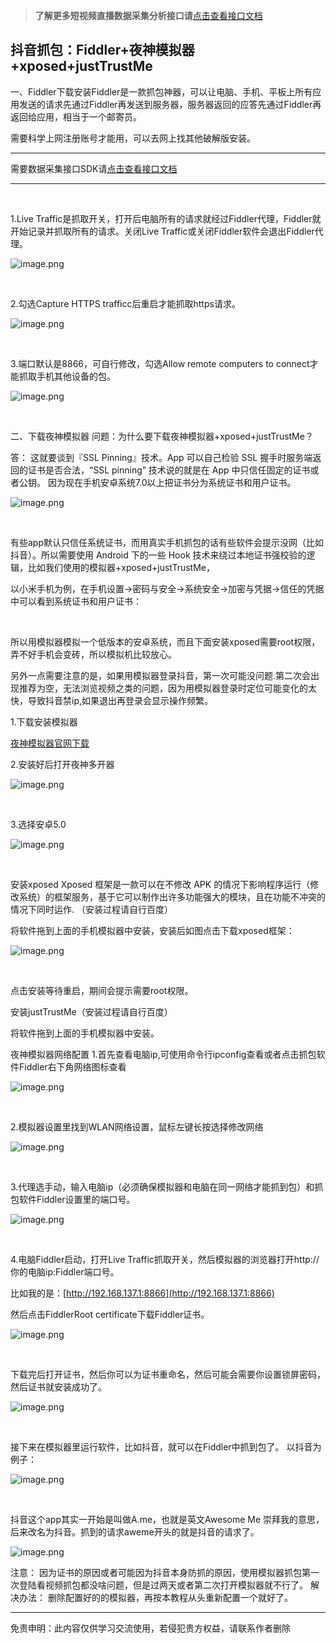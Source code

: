 >**了解更多短视频直播数据采集分析接口请**[点击查看接口文档](https://docs.qq.com/doc/DU3RKUFVFdVhQbXlR) 

## 抖音抓包：Fiddler+夜神模拟器+xposed+justTrustMe

一、Fiddler下载安装Fiddler是一款抓包神器，可以让电脑、手机、平板上所有应用发送的请求先通过Fiddler再发送到服务器，服务器返回的应答先通过Fiddler再返回给应用，相当于一个邮寄员。


需要科学上网注册账号才能用，可以去网上找其他破解版安装。
​


---



需要数据采集接口SDK请[点击查看接口文档](https://docs.qq.com/doc/DU3RKUFVFdVhQbXlR)

---

​

1.Live Traffic是抓取开关，打开后电脑所有的请求就经过Fiddler代理，Fiddler就开始记录并抓取所有的请求。关闭Live Traffic或关闭Fiddler软件会退出Fiddler代理。
​



 
![image.png](https://cdn.nlark.com/yuque/0/2021/png/97322/1628553927123-22e17516-b6fb-4087-9090-5aca6137fe5c.png#clientId=u6c97f90f-91ba-4&from=paste&height=321&id=ufb9ce517&name=image.png&originHeight=642&originWidth=1832&originalType=binary&ratio=1&size=73865&status=done&style=none&taskId=u840955ac-d548-49d6-bc84-18e46493a8e&width=916)

 
​


2.勾选Capture HTTPS trafficc后重启才能抓取https请求。
​



 
![image.png](https://cdn.nlark.com/yuque/0/2021/png/97322/1628553943345-157e00dd-109a-4be3-a83f-0e477fe34340.png#clientId=u6c97f90f-91ba-4&from=paste&height=223&id=ua96ae826&name=image.png&originHeight=446&originWidth=737&originalType=binary&ratio=1&size=28100&status=done&style=none&taskId=ua2acc095-1869-40a3-9144-60cf81c2b44&width=368.5)

 
​


3.端口默认是8866，可自行修改，勾选Allow remote computers to connect才能抓取手机其他设备的包。
​



 
![image.png](https://cdn.nlark.com/yuque/0/2021/png/97322/1628553973887-0c24b840-f872-4fda-aad5-e8cb495dd390.png#clientId=u6c97f90f-91ba-4&from=paste&height=557&id=udaad19fd&name=image.png&originHeight=1114&originWidth=1566&originalType=binary&ratio=1&size=186122&status=done&style=none&taskId=u7337e10b-ddaf-4089-aa8e-25be6eca80d&width=783)

 
​


二、下载夜神模拟器
问题：为什么要下载夜神模拟器+xposed+justTrustMe？
​

答： 这就要谈到『SSL Pinning』技术。App 可以自己检验 SSL 握手时服务端返回的证书是否合法，“SSL pinning” 技术说的就是在 App 中只信任固定的证书或者公钥。 因为现在手机安卓系统7.0以上把证书分为系统证书和用户证书。
​



 
![image.png](https://cdn.nlark.com/yuque/0/2021/png/97322/1628554001926-62c2c91b-c1d2-4f4b-91e2-6d8995929781.png#clientId=u6c97f90f-91ba-4&from=paste&height=405&id=u83fa5498&name=image.png&originHeight=810&originWidth=385&originalType=binary&ratio=1&size=62983&status=done&style=none&taskId=ub9f27855-fd69-4ec9-b4f9-b80118c3914&width=192.5)

 
​


有些app默认只信任系统证书，而用真实手机抓包的话有些软件会提示没网（比如抖音）。所以需要使用 Android 下的一些 Hook 技术来绕过本地证书强校验的逻辑，比如我们使用的模拟器+xposed+justTrustMe，
​

以小米手机为例，在手机设置->密码与安全->系统安全->加密与凭据->信任的凭据中可以看到系统证书和用户证书：
​

​

所以用模拟器模拟一个低版本的安卓系统，而且下面安装xposed需要root权限，弄不好手机会变砖，所以模拟机比较放心。
​

另外一点需要注意的是，如果用模拟器登录抖音，第一次可能没问题.第二次会出现推荐为空，无法浏览视频之类的问题，因为用模拟器登录时定位可能变化的太快，导致抖音禁ip,如果退出再登录会显示操作频繁。
​

1.下载安装模拟器
​

[夜神模拟器官网下载](https://www.yeshen.com/)
​

2.安装好后打开夜神多开器
​



 
![image.png](https://cdn.nlark.com/yuque/0/2021/png/97322/1628554035780-1b912e79-49c7-4f29-95ff-4d12ed118a1f.png#clientId=u6c97f90f-91ba-4&from=paste&height=264&id=u7b69ee54&name=image.png&originHeight=527&originWidth=793&originalType=binary&ratio=1&size=33072&status=done&style=none&taskId=u8211309b-ad42-4651-9533-e4689c3cd11&width=396.5)

 
​


3.选择安卓5.0
​



 
![image.png](https://cdn.nlark.com/yuque/0/2021/png/97322/1628554065574-17359b21-acdc-4ff9-9598-db7c58a6230b.png#clientId=u6c97f90f-91ba-4&from=paste&height=258&id=ua1a71ba0&name=image.png&originHeight=515&originWidth=785&originalType=binary&ratio=1&size=36298&status=done&style=none&taskId=uf142610b-5cf8-4762-90e3-2b87bf512b7&width=392.5)

 
​


安装xposed
Xposed 框架是一款可以在不修改 APK 的情况下影响程序运行（修改系统）的框架服务，基于它可以制作出许多功能强大的模块，且在功能不冲突的情况下同时运作.
（安装过程请自行百度）
​


将软件拖到上面的手机模拟器中安装，安装后如图点击下载xposed框架：

 
![image.png](https://cdn.nlark.com/yuque/0/2021/png/97322/1628554088449-33fc5e81-625b-4d8f-b9ab-ada35b08039b.png#clientId=u6c97f90f-91ba-4&from=paste&height=394&id=ue1328cff&name=image.png&originHeight=787&originWidth=1386&originalType=binary&ratio=1&size=101567&status=done&style=none&taskId=u5c193161-8a46-4c6d-bf38-3d30ef60139&width=693)

 
​


点击安装等待重启，期间会提示需要root权限。
​

安装justTrustMe（安装过程请自行百度）
​

将软件拖到上面的手机模拟器中安装。
​

夜神模拟器网络配置
1.首先查看电脑ip,可使用命令行ipconfig查看或者点击抓包软件Fiddler右下角网络图标查看
​



 
![image.png](https://cdn.nlark.com/yuque/0/2021/png/97322/1628554144031-a73949c6-3884-468d-8462-bae6aa0ec76e.png#clientId=u6c97f90f-91ba-4&from=paste&height=346&id=uc1cc41a1&name=image.png&originHeight=692&originWidth=1151&originalType=binary&ratio=1&size=29874&status=done&style=none&taskId=u34b90627-8d13-4467-b644-4c460e8d7ef&width=575.5)

 
​


2.模拟器设置里找到WLAN网络设置，鼠标左键长按选择修改网络
​



 
![image.png](https://cdn.nlark.com/yuque/0/2021/png/97322/1628554159796-d36008d8-166a-488f-911c-2eeec648e899.png#clientId=u6c97f90f-91ba-4&from=paste&height=400&id=ue36f9718&name=image.png&originHeight=800&originWidth=1410&originalType=binary&ratio=1&size=54135&status=done&style=none&taskId=u9105a511-15a2-406c-a48e-c95ad9affba&width=705)

 
​


3.代理选手动，输入电脑ip（必须确保模拟器和电脑在同一网络才能抓到包）和抓包软件Fiddler设置里的端口号。
​



 
![image.png](https://cdn.nlark.com/yuque/0/2021/png/97322/1628554173892-73e86d47-c97f-4163-a5e4-9d83d17e31a8.png#clientId=u6c97f90f-91ba-4&from=paste&height=373&id=ub304b0c8&name=image.png&originHeight=746&originWidth=959&originalType=binary&ratio=1&size=56200&status=done&style=none&taskId=u2635cbae-359f-49ef-95fa-d1d77ab3953&width=479.5)

 
​


4.电脑Fiddler启动，打开Live Traffic抓取开关，然后模拟器的浏览器打开http://你的电脑ip:Fiddler端口号。
​

比如我的是：[http://192.168.137.1:8866](http://192.168.137.1:8866)
​

然后点击FiddlerRoot certificate下载Fiddler证书。
​



 
![image.png](https://cdn.nlark.com/yuque/0/2021/png/97322/1628554189478-77c97206-30dd-4c63-a5f0-39e4ed1e5f3f.png#clientId=u6c97f90f-91ba-4&from=paste&height=431&id=u9a81b413&name=image.png&originHeight=861&originWidth=1306&originalType=binary&ratio=1&size=118413&status=done&style=none&taskId=u6a18096f-373e-404c-9ef4-68a7f39be85&width=653)

 
​


下载完后打开证书，然后你可以为证书重命名，然后可能会需要你设置锁屏密码，然后证书就安装成功了。
​



 
![image.png](https://cdn.nlark.com/yuque/0/2021/png/97322/1628554205353-af890b8d-b4d4-46d3-816c-47e7a2eddc35.png#clientId=u6c97f90f-91ba-4&from=paste&height=321&id=u8b4ee72b&name=image.png&originHeight=641&originWidth=978&originalType=binary&ratio=1&size=42478&status=done&style=none&taskId=u747f0649-6abc-43f1-bf37-afcb644fea5&width=489)

 
​


接下来在模拟器里运行软件，比如抖音，就可以在Fiddler中抓到包了。
以抖音为例子：
​



 
![image.png](https://cdn.nlark.com/yuque/0/2021/png/97322/1628554222565-06dcd808-0008-4039-a2ce-41a2d8d49ab3.png#clientId=u6c97f90f-91ba-4&from=paste&height=296&id=u892f7eb9&name=image.png&originHeight=591&originWidth=350&originalType=binary&ratio=1&size=436570&status=done&style=none&taskId=ueca4fab7-ac0b-4d45-8f0c-de424d27d1e&width=175)

 
​



抖音这个app其实一开始是叫做A.me，也就是英文Awesome Me 崇拜我的意思，后来改名为抖音。抓到的请求aweme开头的就是抖音的请求了。

 
![image.png](https://cdn.nlark.com/yuque/0/2021/png/97322/1628554239190-5a6d5d27-ee9d-45cb-a108-ec2a8ec657ca.png#clientId=u6c97f90f-91ba-4&from=paste&height=472&id=u1ea322f3&name=image.png&originHeight=944&originWidth=1691&originalType=binary&ratio=1&size=289428&status=done&style=none&taskId=u99a2c052-efa8-4a45-be93-fed7d3573cc&width=845.5)

 



注意：
因为证书的原因或者可能因为抖音本身防抓的原因，使用模拟器抓包第一次登陆看视频抓包都没啥问题，但是过两天或者第二次打开模拟器就不行了。
解决办法：
删除配置好的的模拟器，再按本教程从头重新配置一个就好了。


[
](https://blog.csdn.net/qq_33697094/article/details/111596004)

___________________ 

免责申明：此内容仅供学习交流使用，若侵犯贵方权益，请联系作者删除 
